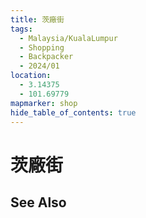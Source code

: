 ```yaml
---
title: 茨廠街
tags:
  - Malaysia/KualaLumpur
  - Shopping
  - Backpacker
  - 2024/01
location:
  - 3.14375
  - 101.69779
mapmarker: shop
hide_table_of_contents: true
---
```


茨廠街
==============

See Also
--------
